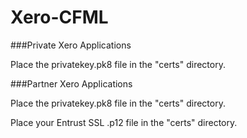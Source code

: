 Xero-CFML
=========

###Private Xero Applications

Place the privatekey.pk8 file in the "certs" directory.


###Partner Xero Applications

Place the privatekey.pk8 file in the "certs" directory.

Place your Entrust SSL .p12 file in the "certs" directory.

